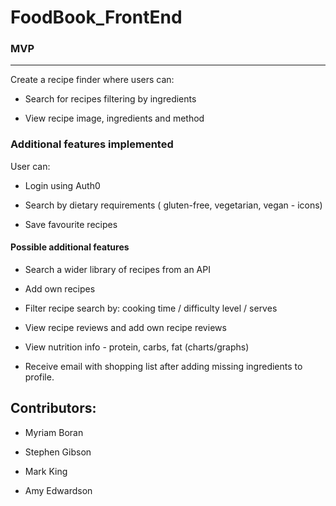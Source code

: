 # FoodBook_FrontEnd


### MVP
---

Create a recipe finder where users can:


- Search for recipes filtering by ingredients

- View recipe image, ingredients and method




### Additional features implemented

User can: 

- Login using Auth0

- Search by dietary requirements ( gluten-free, vegetarian, vegan - icons)

- Save favourite recipes



#### Possible additional features

- Search a wider library of recipes from an API

- Add own recipes

- Filter recipe search by: cooking time / difficulty level / serves

- View recipe reviews and add own recipe reviews

- View nutrition info - protein, carbs, fat (charts/graphs)

- Receive email with shopping list after adding missing ingredients to profile. 


## Contributors:

* Myriam Boran

* Stephen Gibson

* Mark King

* Amy Edwardson

